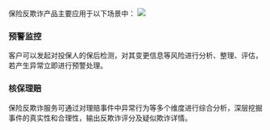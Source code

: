 保险反欺诈产品主要应用于以下场景中：
![](https://main.qcloudimg.com/raw/90196f3823fa61e0025d8508bab0bce9.svg)

### 预警监控
客户可以发起对投保人的保后检测，对其变更信息等风险进行分析、整理、评估，若产生异常立即进行预警处理。

### 核保理赔
保险反欺诈服务可通过对理赔事件中异常行为等多个维度进行综合分析，深层挖掘事件的真实性和合理性，输出反欺诈评分及疑似欺诈详情。
